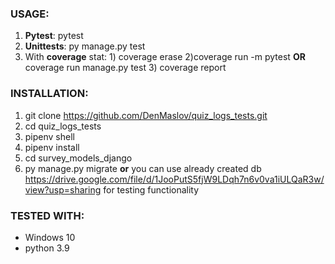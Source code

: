 ### USAGE:
1. **Pytest**: pytest
2. **Unittests**: py manage.py test
3. With **coverage** stat: 1) coverage erase 2)coverage run -m pytest **OR** coverage run manage.py test 3) coverage report

### INSTALLATION:
1. git clone https://github.com/DenMaslov/quiz_logs_tests.git
2. cd quiz_logs_tests
3. pipenv shell
4. pipenv install
5. cd survey_models_django
6. py manage.py migrate **or** you can use already created db https://drive.google.com/file/d/1JooPutS5fjW9LDqh7n6v0va1iULQaR3w/view?usp=sharing for testing functionality


### TESTED WITH:
* Windows 10
* python 3.9
